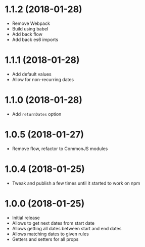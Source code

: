 # 1.1.2 (2018-01-28)
  - Remove Webpack
  - Build using babel
  - Add back flow
  - Add back es6 imports
# 1.1.1 (2018-01-28)
  - Add default values
  - Allow for non-recurring dates
# 1.1.0 (2018-01-28)
  - Add `returnDates` option
# 1.0.5 (2018-01-27)
  - Remove flow, refactor to CommonJS modules
# 1.0.4 (2018-01-25)
  - Tweak and publish a few times until it started to work on npm
# 1.0.0 (2018-01-25)
  - Initial release
  - Allows to get next dates from start date
  - Allows getting all dates between start and end dates
  - Allows matching dates to given rules
  - Getters and setters for all props